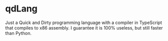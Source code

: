 # qdLang
Just a Quick and Dirty programming language with a compiler in TypeScript that compiles to x86 assembly. I guarantee it is 100% useless, but still faster than Python.
